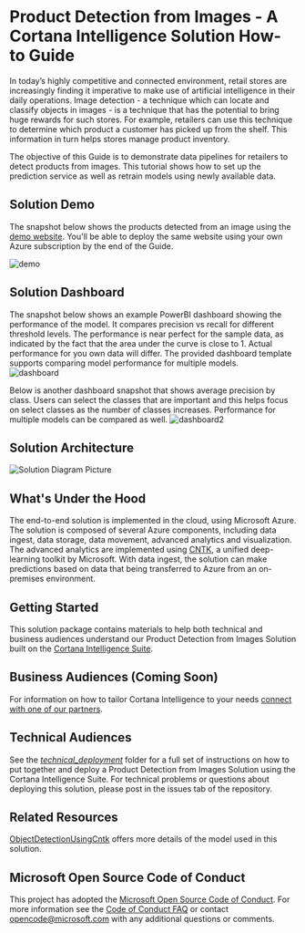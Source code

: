  # Product Detection from Images - A Cortana Intelligence Solution How-to Guide

In today’s highly competitive and connected environment, retail stores are increasingly finding it imperative to make use of artificial intelligence in their daily operations. Image detection - a technique which can locate and classify objects in images - is a technique that has the potential to bring huge rewards for such stores. For example, retailers can use this technique to determine which product a customer has picked up from the shelf. This information in turn helps stores manage product inventory.

The objective of this Guide is to demonstrate data pipelines for retailers to detect products from images.  This tutorial shows how to set up the prediction service as well as retrain models using newly available data.

## Solution Demo
The snapshot below shows the products detected from an image using the [demo website](http://cntkimages.azurewebsites.net/). You'll be able to deploy the same website using your own Azure subscription by the end of the Guide.

![demo](https://cloud.githubusercontent.com/assets/9322661/25716462/1c50db4e-30cd-11e7-89e1-208dad46b4c6.PNG)

## Solution Dashboard

The snapshot below shows an example PowerBI dashboard showing the performance of the model. It compares precision vs recall for different threshold levels. The performance is near perfect for the sample data, as indicated by the fact that the area under the curve is close to 1. Actual performance for you own data will differ. The provided dashboard template supports comparing model performance for multiple models.  
![dashboard](https://cloud.githubusercontent.com/assets/9322661/25718651/d99fdb12-30d4-11e7-9b71-ab83b4adfc36.PNG)

Below is another dashboard snapshot that shows average precision by class. Users can select the classes that are important and this helps focus on select classes as  the number of classes increases. Performance for multiple models can be compared as well.
![dashboard2](https://cloud.githubusercontent.com/assets/9322661/25718065/bb6a6dd0-30d2-11e7-8cc3-30bc9d5e74ef.PNG)

## Solution Architecture

![Solution Diagram Picture](https://cloud.githubusercontent.com/assets/9322661/24459697/2caf4612-146a-11e7-97e7-3b628cd7f760.PNG)

## What's Under the Hood

The end-to-end solution is implemented in the cloud, using Microsoft Azure. The solution is composed of several Azure components, including data ingest, data storage, data movement, advanced analytics and visualization. The advanced analytics are implemented using [CNTK](https://github.com/Microsoft/CNTK/wiki), a unified deep-learning toolkit by Microsoft. With data ingest, the solution can make predictions based on data that being transferred to Azure from an on-premises environment.

## Getting Started

This solution package contains materials to help both technical and business audiences understand our Product Detection from Images Solution built on the [Cortana Intelligence Suite](https://www.microsoft.com/en-us/server-cloud/cortana-intelligence-suite/Overview.aspx).

## Business Audiences (Coming Soon)

For information on how to tailor Cortana Intelligence to your needs [connect with one of our partners](http://aka.ms/CISFindPartner).

## Technical Audiences

See the [*technical_deployment*](https://github.com/Azure/cortana-intelligence-product-detection-from-images/tree/master/technical_deployment) folder for a full set of instructions on how to put together and deploy a Product Detection from Images Solution using the Cortana Intelligence Suite. For technical problems or questions about deploying this solution, please post in the issues tab of the repository.

## Related Resources
[ObjectDetectionUsingCntk](https://github.com/Azure/ObjectDetectionUsingCntk) offers more details of the model used in this solution.

## Microsoft Open Source Code of Conduct

This project has adopted the [Microsoft Open Source Code of Conduct](https://opensource.microsoft.com/codeofconduct/). For more information see the [Code of Conduct FAQ](https://opensource.microsoft.com/codeofconduct/faq/) or contact [opencode@microsoft.com](mailto:opencode@microsoft.com) with any additional questions or comments.
